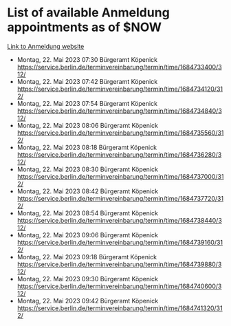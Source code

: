 # List of available Anmeldung appointments as of $NOW
[Link to Anmeldung website](https://service.berlin.de/terminvereinbarung/termin/tag.php?termin=1&anliegen[]=120686&dienstleisterlist=122210,122217,327316,122219,327312,122227,327314,122231,327346,122243,327348,122254,122252,329742,122260,329745,122262,329748,122271,327278,122273,327274,122277,327276,330436,122280,327294,122282,327290,122284,327292,122291,327270,122285,327266,122286,327264,122296,327268,150230,329760,122297,327286,122294,327284,122312,329763,122314,329775,122304,327330,122311,327334,122309,327332,317869,122281,327352,122279,329772,122283,122276,327324,122274,327326,122267,329766,122246,327318,122251,327320,122257,327322,122208,327298,122226,327300&herkunft=http%3A%2F%2Fservice.berlin.de%2Fdienstleistung%2F120686%2F)
- Montag, 22. Mai 2023 07:30 Bürgeramt Köpenick https://service.berlin.de/terminvereinbarung/termin/time/1684733400/312/
- Montag, 22. Mai 2023 07:42 Bürgeramt Köpenick https://service.berlin.de/terminvereinbarung/termin/time/1684734120/312/
- Montag, 22. Mai 2023 07:54 Bürgeramt Köpenick https://service.berlin.de/terminvereinbarung/termin/time/1684734840/312/
- Montag, 22. Mai 2023 08:06 Bürgeramt Köpenick https://service.berlin.de/terminvereinbarung/termin/time/1684735560/312/
- Montag, 22. Mai 2023 08:18 Bürgeramt Köpenick https://service.berlin.de/terminvereinbarung/termin/time/1684736280/312/
- Montag, 22. Mai 2023 08:30 Bürgeramt Köpenick https://service.berlin.de/terminvereinbarung/termin/time/1684737000/312/
- Montag, 22. Mai 2023 08:42 Bürgeramt Köpenick https://service.berlin.de/terminvereinbarung/termin/time/1684737720/312/
- Montag, 22. Mai 2023 08:54 Bürgeramt Köpenick https://service.berlin.de/terminvereinbarung/termin/time/1684738440/312/
- Montag, 22. Mai 2023 09:06 Bürgeramt Köpenick https://service.berlin.de/terminvereinbarung/termin/time/1684739160/312/
- Montag, 22. Mai 2023 09:18 Bürgeramt Köpenick https://service.berlin.de/terminvereinbarung/termin/time/1684739880/312/
- Montag, 22. Mai 2023 09:30 Bürgeramt Köpenick https://service.berlin.de/terminvereinbarung/termin/time/1684740600/312/
- Montag, 22. Mai 2023 09:42 Bürgeramt Köpenick https://service.berlin.de/terminvereinbarung/termin/time/1684741320/312/
